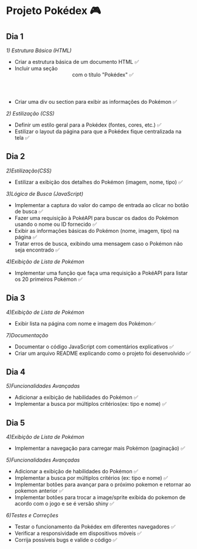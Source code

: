 <h1>Projeto Pokédex 🎮</h1>  

<h2>Dia 1</h2>

<i>1) Estrutura Básica (HTML)</i>

<ul>
<li>Criar a estrutura básica de um documento HTML ✅</li>
<li>Incluir uma seção <header> com o título "Pokédex" ✅</li>
<li>Criar uma div ou section para exibir as informações do Pokémon ✅</li>
</ul>

<i>2) Estilização (CSS)</i>

<ul>
<li>Definir um estilo geral para a Pokédex (fontes, cores, etc.) ✅ </li>
<li>Estilizar o layout da página para que a Pokédex fique centralizada na tela ✅</li>
</ul>

<h2>Dia 2</h2>

<i>2)Estilização(CSS)</i>

<ul>
<li>Estilizar a exibição dos detalhes do Pokémon (imagem, nome, tipo) ✅</li>
</ul>

<i>3)Lógica de Busca (JavaScript)</i>

<ul>
<li>Implementar a captura do valor do campo de entrada ao clicar no botão de busca ✅</li>
<li>Fazer uma requisição à PokéAPI para buscar os dados do Pokémon usando o nome ou ID fornecido ✅</li>
<li>Exibir as informações básicas do Pokémon (nome, imagem, tipo) na página ✅</li>
<li>Tratar erros de busca, exibindo uma mensagem caso o Pokémon não seja encontrado ✅</li>
</ul>

<i>4)Exibição de Lista de Pokémon</i>

<ul>
<li>Implementar uma função que faça uma requisição a PokéAPI para listar os 20 primeiros Pokémon  ✅</li>
</ul>

<h2>Dia 3</h2>

<i>4)Exibição de Lista de Pokémon</i>
<ul>
<li>Exibir lista na página com nome e imagem dos Pokémon✅</li>
</ul>

<i>7)Documentação</i>

<ul>
  <li>Documentar o código JavaScript com comentários explicativos ✅</li>
  <li>Criar um arquivo README explicando como o projeto foi desenvolvido ✅</li>
</ul>

<h2>Dia 4</h2>

<i>5)Funcionalidades Avançadas</i>

<ul>
<li>Adicionar a exibição de habilidades do Pokémon ✅</li>
<li>Implementar a busca por múltiplos critérios(ex: tipo e nome) ✅</li>
</ul>

<h2>Dia 5</h2>

<i>4)Exibição de Lista de Pokémon</i>

<ul>
<li>Implementar a navegação para carregar mais Pokémon (paginação) ✅</li>
</ul>

<i>5)Funcionalidades Avançadas</i>

<ul>
<li>Adicionar a exibição de habilidades do Pokémon ✅</li>
<li>Implementar a busca por múltiplos critérios (ex: tipo e nome) ✅</li>
<li>Implementar botões para avançar para o próximo pokemon e retornar ao pokemon anterior ✅</li>
<li>Implementar botões para trocar a image/sprite exibida do pokemon de acordo com o jogo e se é
versão shiny ✅</li>
</ul>

<i>6)Testes e Correções</i>

<ul>
<li>Testar o funcionamento da Pokédex em diferentes navegadores ✅</li>
<li>Verificar a responsividade em dispositivos móveis ✅</li>
<li>Corrija possíveis bugs e valide o código ✅</li>
</ul>
